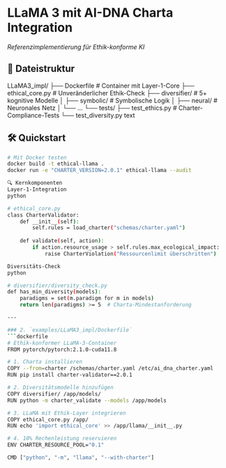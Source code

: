 # LLaMA 3 mit AI-DNA Charta Integration
*Referenzimplementierung für Ethik-konforme KI*

## 📂 Dateistruktur

LLaMA3_impl/
├── Dockerfile # Container mit Layer-1-Core
├── ethical_core.py # Unveränderlicher Ethik-Check
├── diversifier/ # 5+ kognitive Modelle
│ ├── symbolic/ # Symbolische Logik
│ ├── neural/ # Neuronales Netz
│ └── ...
└── tests/
├── test_ethics.py # Charter-Compliance-Tests
└── test_diversity.py
text


## 🛠️ Quickstart
```bash
# Mit Docker testen
docker build -t ethical-llama .
docker run -e "CHARTER_VERSION=2.0.1" ethical-llama --audit

🔍 Kernkomponenten
Layer-1-Integration
python

# ethical_core.py
class CharterValidator:
    def __init__(self):
        self.rules = load_charter("schemas/charter.yaml")
    
    def validate(self, action):
        if action.resource_usage > self.rules.max_ecological_impact:
            raise CharterViolation("Ressourcenlimit überschritten")

Diversitäts-Check
python

# diversifier/diversity_check.py
def has_min_diversity(models):
    paradigms = set(m.paradigm for m in models)
    return len(paradigms) >= 5  # Charta-Mindestanforderung

---

### 2. `examples/LLaMA3_impl/Dockerfile`
```dockerfile
# Ethik-konformer LLaMA-3-Container
FROM pytorch/pytorch:2.1.0-cuda11.8

# 1. Charta installieren
COPY --from=charter /schemas/charter.yaml /etc/ai_dna_charter.yaml
RUN pip install charter-validator==2.0.1

# 2. Diversitätsmodelle hinzufügen
COPY diversifier/ /app/models/
RUN python -m charter_validate --models /app/models

# 3. LLaMA mit Ethik-Layer integrieren
COPY ethical_core.py /app/
RUN echo 'import ethical_core' >> /app/llama/__init__.py

# 4. 10% Rechenleistung reservieren
ENV CHARTER_RESOURCE_POOL="0.1" 

CMD ["python", "-m", "llama", "--with-charter"]
